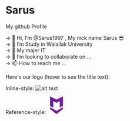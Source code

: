 # Sarus
My github Profile

-> 👋 Hi, I’m @Sarus1997 , My nick name Sarus 😎 <br>
-> 🏫 I’m Study in Walailak University <br>
-> 🌱 My majer IT <br>
-> 💞️ I’m looking to collaborate on ... <br>
-> 📫 How to reach me ... <br>


Here's our logo (hover to see the title text):

Inline-style: 
![alt text]([https://github.com/adam-p/markdown-here/raw/master/src/common/images/icon48.png "Logo Title Text 1](https://scontent.furt1-1.fna.fbcdn.net/v/t39.30808-6/297495803_1980873878769302_8258958539190854788_n.jpg?stp=dst-jpg_s960x960&_nc_cat=102&ccb=1-7&_nc_sid=e3f864&_nc_eui2=AeF3YoKdz-Vc-Gsaid_-9F6RyAmtIT-5p3fICa0hP7mnd5BbhuJ3eNMpucURjoL1q8gGCpog9uWYHtFV5mobpb1p&_nc_ohc=U0h_uFsDcwoAX8-BRKV&_nc_ht=scontent.furt1-1.fna&oh=00_AfAr8eLKWW5FfRSUoKKN099qnyOzcizOoWZpz8jLG-Ptfg&oe=6383EC9A)")

Reference-style: 
![alt text][logo]

[logo]: https://github.com/adam-p/markdown-here/raw/master/src/common/images/icon48.png "Logo Title Text 2"
